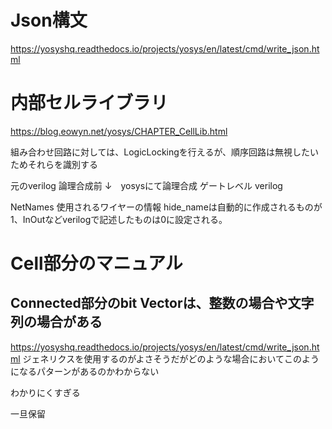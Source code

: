 # Json構文
https://yosyshq.readthedocs.io/projects/yosys/en/latest/cmd/write_json.html

# 内部セルライブラリ
https://blog.eowyn.net/yosys/CHAPTER_CellLib.html

組み合わせ回路に対しては、LogicLockingを行えるが、順序回路は無視したいためそれらを識別する

元のverilog 論理合成前
↓　yosysにて論理合成
ゲートレベル verilog

NetNames 使用されるワイヤーの情報
hide_nameは自動的に作成されるものが1、InOutなどverilogで記述したものは0に設定される。

# Cell部分のマニュアル
## Connected部分のbit Vectorは、整数の場合や文字列の場合がある
https://yosyshq.readthedocs.io/projects/yosys/en/latest/cmd/write_json.html
ジェネリクスを使用するのがよさそうだがどのような場合においてこのようになるパターンがあるのかわからない

わかりにくすぎる

一旦保留